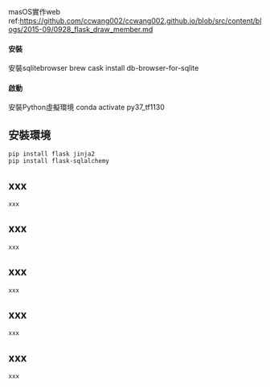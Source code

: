 masOS實作web
    ref:https://github.com/ccwang002/ccwang002.github.io/blob/src/content/blogs/2015-09/0928_flask_draw_member.md
    
    
#### 安裝
安裝sqlitebrowser
    brew cask install db-browser-for-sqlite

#### 啟動
安裝Python虛擬環境
    conda activate py37_tf1130
    
## 安裝環境
    pip install flask jinja2
    pip install flask-sqlalchemy
    
## xxx
    xxx
    
## xxx
    xxx
    
## xxx
    xxx

## xxx
    xxx
    
## xxx
    xxx
